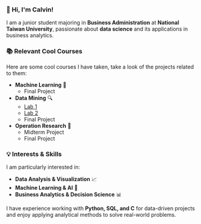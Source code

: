 ### **👋 Hi, I'm Calvin!**  
I am a junior student majoring in **Business Administration** at **National Taiwan University**, passionate about **data science** and its applications in business analytics.  

### **📚 Relevant Cool Courses**  
Here are some cool courses I have taken, take a look of the projects related to them:  
- **Machine Learning** 🧠
  - Final Project
- **Data Mining** 🔍
  - [Lab 1](https://github.com/yhk1105/DM2024-Lab1-Homework)
  - [Lab 2](https://github.com/yhk1105/DM2024-Lab2-Homework)
  - Final Project
- **Operation Research** 🔬
  - Midterm Project
  - Final Project

### **💡 Interests & Skills**  
I am particularly interested in:  
- **Data Analysis & Visualization** 📈  
- **Machine Learning & AI** 🤖  
- **Business Analytics & Decision Science** 📊  

I have experience working with **Python, SQL, and C** for data-driven projects and enjoy applying analytical methods to solve real-world problems.  
